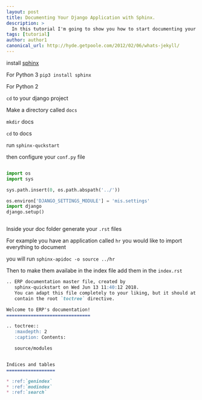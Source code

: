```yaml
---
layout: post
title: Documenting Your Django Application with Sphinx.
description: >
  In this tutorial I'm going to show you how to start documenting your django application with sphinx.
tags: [tutorial]
author: author1
canonical_url: http://hyde.getpoole.com/2012/02/06/whats-jekyll/
---
```


install [sphinx]()

For Python 3
`pip3 install sphinx`

For Python 2


`cd` to your django project

Make a directory called `docs`

`mkdir` docs

`cd`  to docs

run `sphinx-quckstart`

then configure your `conf.py` file

```python

import os
import sys

sys.path.insert(0, os.path.abspath('../'))

os.environ['DJANGO_SETTINGS_MODULE'] = 'mis.settings'
import django
django.setup()



```

Inside your doc folder generate your `.rst` files

For example you have an application called `hr` you would like to import everything to document

you will run `sphinx-apidoc -o source ../hr`


Then to make them availabe in the index file add them in the `index.rst`

```markdown
.. ERP documentation master file, created by
   sphinx-quickstart on Wed Jun 13 11:40:12 2018.
   You can adapt this file completely to your liking, but it should at least
   contain the root `toctree` directive.

Welcome to ERP's documentation!
===============================

.. toctree::
   :maxdepth: 2
   :caption: Contents:

   source/modules


Indices and tables
==================

* :ref:`genindex`
* :ref:`modindex`
* :ref:`search`

```
